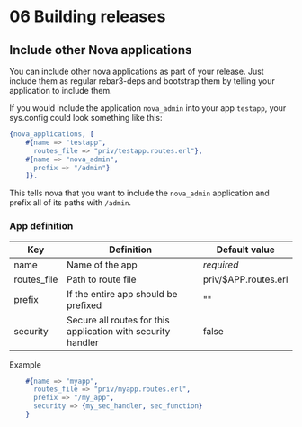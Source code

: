 # 06 Building releases



## Include other Nova applications

You can include other nova applications as part of your release. Just include them as regular rebar3-deps and
bootstrap them by telling your application to include them.

If you would include the application `nova_admin` into your app `testapp`, your sys.config could look something like this:

```erlang
{nova_applications, [
    #{name => "testapp",
      routes_file => "priv/testapp.routes.erl"},
    #{name => "nova_admin",
      prefix => "/admin"}
    ]}.
```

This tells nova that you want to include the `nova_admin` application and prefix all of its paths with `/admin`.

### App definition

| Key         | Definition                                                   | Default value        |
|-------------|--------------------------------------------------------------|----------------------|
| name        | Name of the app                                              | *required*           |
| routes_file | Path to route file                                           | priv/$APP.routes.erl |
| prefix      | If the entire app should be prefixed                         | ""                   |
| security    | Secure all routes for this application with security handler | false                |


Example
```erlang
    #{name => "myapp",
      routes_file => "priv/myapp.routes.erl",
      prefix => "/my_app",
      security => {my_sec_handler, sec_function}
    }
```
